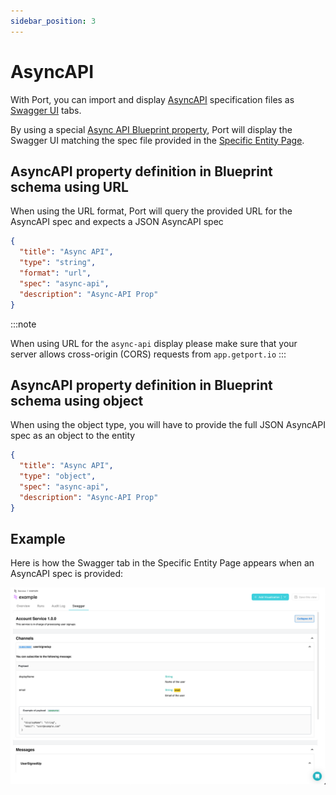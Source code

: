 ```yaml
---
sidebar_position: 3
---
```


# AsyncAPI

With Port, you can import and display [AsyncAPI](https://www.asyncapi.com/) specification files as [Swagger UI](https://swagger.io/) tabs.

By using a special [Async API Blueprint property](../blueprint/blueprint.md#asyncapi-specification-as-url), Port will display the Swagger UI matching the spec file provided in the [Specific Entity Page](../entity/entity.md#entity-page).

## AsyncAPI property definition in Blueprint schema using URL

When using the URL format, Port will query the provided URL for the AsyncAPI spec and expects a JSON AsyncAPI spec

```json showLineNumbers
{
  "title": "Async API",
  "type": "string",
  "format": "url",
  "spec": "async-api",
  "description": "Async-API Prop"
}
```

:::note

When using URL for the `async-api` display please make sure that your server allows cross-origin (CORS) requests from `app.getport.io`
:::

## AsyncAPI property definition in Blueprint schema using object

When using the object type, you will have to provide the full JSON AsyncAPI spec as an object to the entity

```json showLineNumbers
{
  "title": "Async API",
  "type": "object",
  "spec": "async-api",
  "description": "Async-API Prop"
}
```

## Example

Here is how the Swagger tab in the Specific Entity Page appears when an AsyncAPI spec is provided:

![AsyncAPI Example](../../../static/img/software-catalog/widgets/asyncAPI.png)
